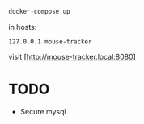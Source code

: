 ```bash
docker-compose up
```

in hosts:
```
127.0.0.1 mouse-tracker
```

visit [http://mouse-tracker.local:8080]

# TODO
- Secure mysql